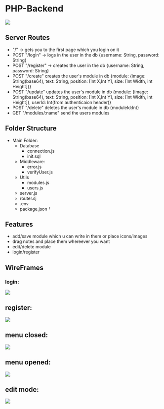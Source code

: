 # PHP-Backend
![](https://i.imgur.com/y7czOMX.png)
## Server Routes
 - "/" -> gets you to the first page which you login on it
 - POST "/login" -> logs in the user in the db {username: String, password: String}
 - POST "/register" -> creates the user in the db {username: String, password: String}
 - POST "/create" creates the user's module in db {module: {image: String(base64), text: String, position: [Int X,Int Y], size: [Int Width, int Height]}}
 - POST "/update" updates the user's module in db {module: {image: String(base64), text: String, position: [Int X,Int Y], size: [Int Width, int Height]}, userId: Int(from authenticaion header)}
 - POST "/delete" deletes the user's module in db {moduleId:Int}
 - GET "/modules/:name" send the users modules 

## Folder Structure
- Main Folder:
    - Database
        - connection.js 
        - init.sql
    - Middleware:
        - error.js
        - verifyUser.js
    - Utils
        - modules.js
        - users.js
    - server.js
    - router.sj
    - .env
    - package.json †

## Features
- add/save module which u can write in them or place icons/images
- drag notes and place them whereever you want
- edit/delete module
- login/register

## WireFrames
### login:
![](https://i.imgur.com/ha7VZez.png)

## register:
![](https://i.imgur.com/6QjDhyW.png)

## menu closed:
![](https://i.imgur.com/jRvloF3.png)

## menu opened:
![](https://i.imgur.com/be4QR80.png)

## edit mode:
![](https://i.imgur.com/hkwYBRR.png)





